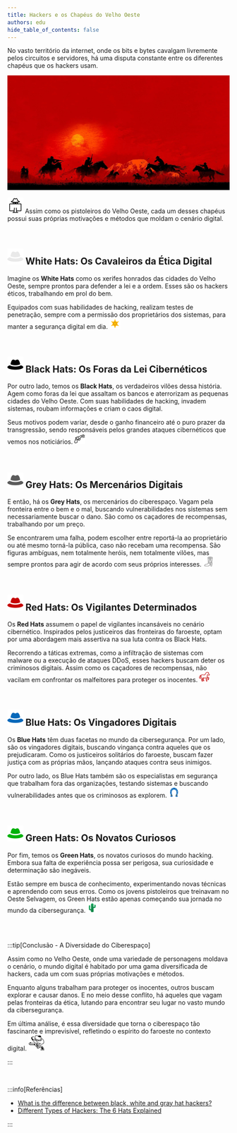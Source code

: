 ```yaml
---
title: Hackers e os Chapéus do Velho Oeste
authors: edu
hide_table_of_contents: false
---
```

No vasto território da internet, onde os bits e bytes cavalgam livremente pelos circuitos e servidores, há uma disputa constante entre os diferentes chapéus que os hackers usam.

![](/img/hackers-velho-oeste-wallpaper.jpg)

![](/img/hacker-36.png) Assim como os pistoleiros do Velho Oeste, cada um desses chapéus possui suas próprias motivações e métodos que moldam o cenário digital.

<!-- truncate -->

<br/>

## ![](/img/white-hat-36.png) White Hats: Os Cavaleiros da Ética Digital

Imagine os **White Hats** como os xerifes honrados das cidades do Velho Oeste, sempre prontos para defender a lei e a ordem. Esses são os hackers éticos, trabalhando em prol do bem. 

Equipados com suas habilidades de hacking, realizam testes de penetração, sempre com a permissão dos proprietários dos sistemas, para manter a segurança digital em dia. ![](/img/sheriff-24.png)

<br/>

## ![](/img/black-hat-36.png) Black Hats: Os Foras da Lei Cibernéticos

Por outro lado, temos os **Black Hats**, os verdadeiros vilões dessa história. Agem como foras da lei que assaltam os bancos e aterrorizam as pequenas cidades do Velho Oeste. Com suas habilidades de hacking, invadem sistemas, roubam informações e criam o caos digital. 

Seus motivos podem variar, desde o ganho financeiro até o puro prazer da transgressão, sendo responsáveis pelos grandes ataques cibernéticos que vemos nos noticiários. ![](/img/revolver-24.png)

<br/>

## ![](/img/grey-hat-36.png) Grey Hats: Os Mercenários Digitais

E então, há os **Grey Hats**, os mercenários do ciberespaço. Vagam pela fronteira entre o bem e o mal, buscando vulnerabilidades nos sistemas sem necessariamente buscar o dano. São como os caçadores de recompensas, trabalhando por um preço. 

Se encontrarem uma falha, podem escolher entre reportá-la ao proprietário ou até mesmo torná-la pública, caso não recebam uma recompensa. São figuras ambíguas, nem totalmente heróis, nem totalmente vilões, mas sempre prontos para agir de acordo com seus próprios interesses. ![](/img/cowgirl-boot-23.png)

<br/>

## ![](/img/red-hat-36.png) Red Hats: Os Vigilantes Determinados

Os **Red Hats** assumem o papel de vigilantes incansáveis no cenário cibernético. Inspirados pelos justiceiros das fronteiras do faroeste, optam por uma abordagem mais assertiva na sua luta contra os Black Hats. 

Recorrendo a táticas extremas, como a infiltração de sistemas com malware ou a execução de ataques DDoS, esses hackers buscam deter os criminosos digitais. Assim como os caçadores de recompensas, não vacilam em confrontar os malfeitores para proteger os inocentes. ![](/img/horse-24.png)

<br/>

## ![](/img/blue-hat-36.png) Blue Hats: Os Vingadores Digitais

Os **Blue Hats** têm duas facetas no mundo da cibersegurança. Por um lado, são os vingadores digitais, buscando vingança contra aqueles que os prejudicaram. Como os justiceiros solitários do faroeste, buscam fazer justiça com as próprias mãos, lançando ataques contra seus inimigos. 

Por outro lado, os Blue Hats também são os especialistas em segurança que trabalham fora das organizações, testando sistemas e buscando vulnerabilidades antes que os criminosos as explorem. ![](/img/horseshoe-24.png)

<br/>

## ![](/img/green-hat-36.png) Green Hats: Os Novatos Curiosos

Por fim, temos os **Green Hats**, os novatos curiosos do mundo hacking. Embora sua falta de experiência possa ser perigosa, sua curiosidade e determinação são inegáveis. 

Estão sempre em busca de conhecimento, experimentando novas técnicas e aprendendo com seus erros. Como os jovens pistoleiros que treinavam no Oeste Selvagem, os Green Hats estão apenas começando sua jornada no mundo da cibersegurança. ![](/img/cactus-23.png)

<br/>
<br/>

:::tip[Conclusão - A  Diversidade do Ciberespaço]

Assim como no Velho Oeste, onde uma variedade de personagens moldava o cenário, o mundo digital é habitado por uma gama diversificada de hackers, cada um com suas próprias motivações e métodos. 

Enquanto alguns trabalham para proteger os inocentes, outros buscam explorar e causar danos. E no meio desse conflito, há aqueles que vagam pelas fronteiras da ética, lutando para encontrar seu lugar no vasto mundo da cibersegurança.

Em última análise, é essa diversidade que torna o ciberespaço tão fascinante e imprevisível, refletindo o espírito do faroeste no contexto digital. ![](/img/cowboy-36.png)

:::

<br/>

:::info[Referências]

- [What is the difference between black, white and gray hat hackers?](https://us.norton.com/blog/emerging-threats/black-white-and-gray-hat-hackers)
- [Different Types of Hackers: The 6 Hats Explained](https://sectigostore.com/blog/different-types-of-hackers-hats-explained/)

:::

<br/>
